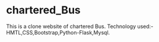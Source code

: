 # chartered_Bus
This is a clone website of chartered Bus.
Technology used:-HMTL,CSS,Bootstrap,Python-Flask,Mysql.
